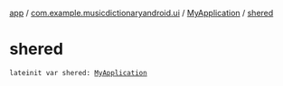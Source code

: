 [app](../../index.md) / [com.example.musicdictionaryandroid.ui](../index.md) / [MyApplication](index.md) / [shered](./shered.md)

# shered

`lateinit var shered: `[`MyApplication`](index.md)